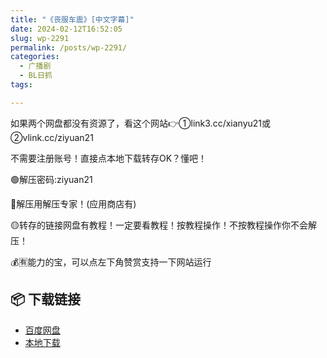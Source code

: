 ```yaml
---
title: "《丧服车震》[中文字幕]"
date: 2024-02-12T16:52:05
slug: wp-2291
permalink: /posts/wp-2291/
categories:
  - 广播剧
  - BL日抓
tags:

---
```


如果两个网盘都没有资源了，看这个网站👉①link3.cc/xianyu21或②vlink.cc/ziyuan21

不需要注册账号！直接点本地下载转存OK？懂吧！

🟢解压密码:ziyuan21

🔵解压用解压专家！(应用商店有)

🟡转存的链接网盘有教程！一定要看教程！按教程操作！不按教程操作你不会解压！

💰🈶能力的宝，可以点左下角赞赏支持一下网站运行

## 📦 下载链接
- [百度网盘](https://blziyuan21.com/pay-download/2291?key=d4f9eb6f41&down_id=0)
- [本地下载](https://blziyuan21.com/pay-download/2291?key=d4f9eb6f41&down_id=1)

